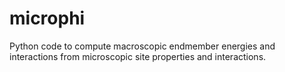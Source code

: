 # microphi
Python code to compute macroscopic endmember energies and interactions from microscopic site properties and interactions.
